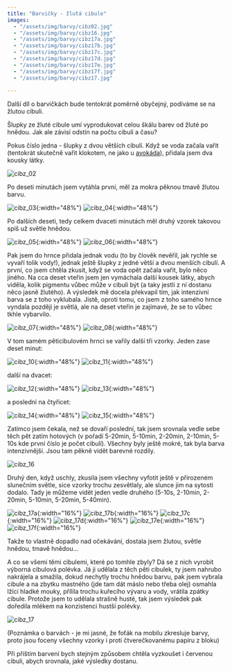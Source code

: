 ```yaml
---
title: "Barvičky - žlutá cibule"
images:
  - "/assets/img/barvy/cibz02.jpg"
  - "/assets/img/barvy/cibz16.jpg"
  - "/assets/img/barvy/cibz17a.jpg"
  - "/assets/img/barvy/cibz17b.jpg"
  - "/assets/img/barvy/cibz17c.jpg"
  - "/assets/img/barvy/cibz17d.jpg"
  - "/assets/img/barvy/cibz17e.jpg"
  - "/assets/img/barvy/cibz17f.jpg"
  - "/assets/img/barvy/cibz17.jpg"
  
---
```

Další díl o barvičkách bude tentokrát poměrně obyčejný, podíváme se na žlutou cibuli. 

Šlupky ze žluté cibule umí vyprodukovat celou škálu barev od žluté po hnědou. Jak ale závisí odstín na počtu cibulí a času? 

Pokus číslo jedna - šlupky z dvou větších cibulí. Když se voda začala vařit (tentokrát skutečně vařit klokotem, ne jako u [avokáda](https://matcha1309.github.io/Barvicky01/)), přidala jsem dva kousky látky. 

![cibz_02](/assets/img/barvy/cibz02.jpg)

Po deseti minutách jsem vytáhla první, měl za mokra pěknou tmavě žlutou barvu. 

![cibz_03](/assets/img/barvy/cibz03.jpg){:width="48%"} ![cibz_04](/assets/img/barvy/cibz04.jpg){:width="48%"}

Po dalších deseti, tedy celkem dvaceti minutách měl druhý vzorek takovou spíš už světle hnědou. 

![cibz_05](/assets/img/barvy/cibz05.jpg){:width="48%"} ![cibz_06](/assets/img/barvy/cibz06.jpg){:width="48%"}

Pak jsem do hrnce přidala jednak vodu (to by člověk nevěřil, jak rychle se vyvaří tolik vody!), jednak ještě šlupky z jedné větší a dvou menších cibulí. A první, co jsem chtěla zkusit, když se voda opět začala vařit, bylo něco jiného. Na cca deset vteřin jsem jen vymáchala další kousek látky, abych viděla, kolik pigmentu vůbec může v cibuli být (a taky jestli z ní dostanu něco jasně žlutého). A výsledek mě docela překvapil tím, jak intenzivní barva se z toho vyklubala. Jistě, oproti tomu, co jsem z toho samého hrnce vyndala později je světlá, ale na deset vteřin je zajímavé, že se to vůbec tkhle vybarvilo. 

![cibz_07](/assets/img/barvy/cibz07.jpg){:width="48%"} ![cibz_08](/assets/img/barvy/cibz08.jpg){:width="48%"}

V tom samém pěticibulovém hrnci se vařily další tři vzorky. Jeden zase deset minut: 

![cibz_10](/assets/img/barvy/cibz10.jpg){:width="48%"} ![cibz_11](/assets/img/barvy/cibz11.jpg){:width="48%"}

další na dvacet: 

![cibz_12](/assets/img/barvy/cibz12.jpg){:width="48%"} ![cibz_13](/assets/img/barvy/cibz13.jpg){:width="48%"}

a poslední na čtyřicet: 

![cibz_14](/assets/img/barvy/cibz14.jpg){:width="48%"} ![cibz_15](/assets/img/barvy/cibz15.jpg){:width="48%"}

Zatímco jsem čekala, než se dovaří poslední, tak jsem srovnala vedle sebe těch pět zatím hotových (v pořadí 5-20min, 5-10min, 2-20min, 2-10min, 5-10s kde první číslo je počet cibulí). Všechny byly ještě mokré, tak byla barva intenzivnější. Jsou tam pěkně vidět barevné rozdíly. 

![cibz_16](/assets/img/barvy/cibz16.jpg)

Druhý den, když uschly, zkusila jsem všechny vyfotit ještě v přirozeném slunečním světle, sice vzorky trochu zesvětlaly, ale slunce jim na sytosti dodalo. Tady je můžeme vidět jeden vedle druhého (5-10s, 2-10min, 2-20min, 5-10min, 5-20min, 5-40min). 

![cibz_17a](/assets/img/barvy/cibz17a.jpg){:width="16%"} ![cibz_17b](/assets/img/barvy/cibz17b.jpg){:width="16%"} ![cibz_17c](/assets/img/barvy/cibz17c.jpg){:width="16%"} ![cibz_17d](/assets/img/barvy/cibz17d.jpg){:width="16%"} ![cibz_17e](/assets/img/barvy/cibz17e.jpg){:width="16%"} ![cibz_17f](/assets/img/barvy/cibz17f.jpg){:width="16%"} 

Takže to vlastně dopadlo nad očekávání, dostala jsem žlutou, světle hnědou, tmavě hnědou... 

A co se všemi těmi cibulemi, které po tomhle zbyly? Dá se z nich vyrobit výborná cibulová polévka. Já ji udělala z těch pěti cibulek, ty jsem nahrubo nakrájela a smažila, dokud nechytly trochu hnědou barvu, pak jsem vybrala cibule a na zbytku mastného (jde tam dát máslo nebo třeba olej) osmahla lžíci hladké mouky, přílila trochu kuřecího vývaru a vody, vrátila zpátky cibule. Protože jsem to udělala strašně husté, tak jsem výsledek pak doředila mlékem na konzistenci hustší polévky. 

![cibz_17](/assets/img/barvy/cibz17.jpg)

(Poznámka o barvách - je mi jasné, že foťák na mobilu zkresluje barvy, proto jsou foceny všechny vzorky i proti čtverečkovanému papíru z bloku)

Při příštím barvení bych stejným způsobem chtěla vyzkoušet i červenou cibuli, abych srovnala, jaké výsledky dostanu. 
